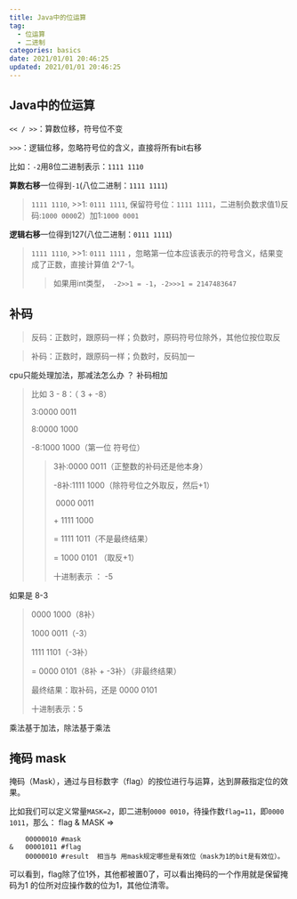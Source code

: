 ```yaml
---
title: Java中的位运算
tag:
  - 位运算
  - 二进制
categories: basics
date: 2021/01/01 20:46:25
updated: 2021/01/01 20:46:25
---
```




## Java中的位运算

`<< / >>`：算数位移，符号位不变

`>>>`：逻辑位移，忽略符号位的含义，直接将所有bit右移

比如：`-2`用8位二进制表示：`1111 1110`

**算数右移**一位得到`-1`(八位二进制：`1111 1111`)

> `1111 1110`, >>1: `0111 1111`, 保留符号位：`1111 1111`，二进制负数求值1)反码:`1000 0000`2）加1:`1000 0001`

**逻辑右移**一位得到127(八位二进制：`0111 1111`)

> `1111 1110`, >>1: `0111 1111` ，忽略第一位本应该表示的符号含义，结果变成了正数，直接计算值 2^7-1。
>
> > 如果用int类型，` -2>>1 = -1`，`-2>>>1 = 2147483647`



## 补码

> 反码：正数时，跟原码一样；负数时，原码符号位除外，其他位按位取反

> 补码：正数时，跟原码一样；负数时，反码加一

cpu只能处理加法，那减法怎么办 ？  补码相加

> 比如  3 - 8：（ 3 + -8）
>
> 3:0000 0011
>
> 8:0000 1000
>
> -8:1000 1000（第一位 符号位）
>
> > 3补:0000 0011（正整数的补码还是他本身）
> >
> > -8补:1111 1000（除符号位之外取反，然后+1）
> >
> > ​    0000 0011
> >
> > \+ 1111 1000
> >
> > =  1111 1011（不是最终结果）
> >
> > =  1000 0101 （取反+1）
> >
> > 十进制表示 ： -5

如果是 8-3

>   0000 1000（8补）
>
>   1000 0011（-3）
>
>   1111 1101（-3补）
>
> = 0000 0101（8补 + -3补）（非最终结果）
>
> 最终结果：取补码，还是 0000 0101
>
> 十进制表示：5





乘法基于加法，除法基于乘法





## 掩码 mask

掩码（Mask），通过与目标数字（flag）的按位进行与运算，达到屏蔽指定位的效果。

比如我们可以定义常量`MASK=2`，即二进制`0000 0010`，待操作数`flag=11`，即`0000 1011`，那么： flag & MASK =>

```shell
    00000010 #mask
&   00001011 #flag
    00000010 #result  相当与 用mask规定哪些是有效位（mask为1的bit是有效位）。
```

可以看到，flag除了位1外，其他都被置0了，可以看出掩码的一个作用就是保留掩码为1 的位所对应操作数的位为1，其他位清零。